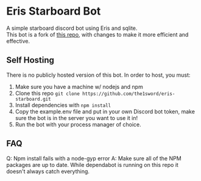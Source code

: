 # Eris Starboard Bot
A simple starboard discord bot using Eris and sqlite.  <br>
This bot is a fork of [this repo](https://github.com/xShadoww/eris-starboard/blob/master/index.js), with changes to make it more efficient and effective.

## Self Hosting
There is no publicly hosted version of this bot. In order to host, you must:
1) Make sure you have a machine w/ nodejs and npm
2) Clone this repo `git clone https://github.com/the1sword/eris-starboard.git`
3) Install dependencies with `npm install`
4) Copy the example.env file and put in your own Discord bot token, make sure the bot is in the server you want to use it in!
5) Run the bot with your process manager of choice.

## FAQ

Q: Npm install fails with a node-gyp error
A: Make sure all of the NPM packages are up to date. While dependabot is running on this repo it doesn't always catch everything.